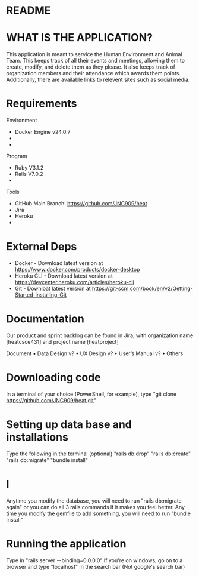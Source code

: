 # README

# WHAT IS THE APPLICATION?
This application is meant to service the Human Environment and Animal Team. This keeps track of all their events and meetings, allowing them to create, modify, and delete them as they please.
It also keeps track of organization members and their attendance which awards them points. Additionally, there are available links to relevent sites such as social media.

# Requirements
Environment
  - Docker Engine v24.0.7
  - 
  -

Program
  - Ruby V3.1.2
  - Rails V7.0.2
  - 

Tools
  - GitHub Main Branch: https://github.com/JNC909/heat
  - Jira
  - Heroku
  - 

# External Deps
- Docker - Download latest version at https://www.docker.com/products/docker-desktop
- Heroku CLI - Download latest version at https://devcenter.heroku.com/articles/heroku-cli
- Git - Downloat latest version at https://git-scm.com/book/en/v2/Getting-Started-Installing-Git

# Documentation
Our product and sprint backlog can be found in Jira, with organization name [heatcsce431] and project name [heatproject]

Document
•	Data Design v?
•	UX Design v?
•	User’s Manual v?
•	Others

# Downloading code
In a terminal of your choice (PowerShell, for example), type "git clone https://github.com/JNC909/heat.git"

# Setting up data base and installations
Type the following in the terminal
  (optional) "rails db:drop"
  "rails db:create"
  "rails db:migrate"
  "bundle install"

# I
Anytime you modify the database, you will need to run "rails db:migrate again" or you can do all 3 rails commands if it makes you feel better.
Any time you modify the gemfile to add something, you will need to run "bundle install"

# Running the application
Type in "rails server --binding=0.0.0.0"
If you're on windows, go on to a browser and type "localhost" in the search bar (Not google's search bar)

